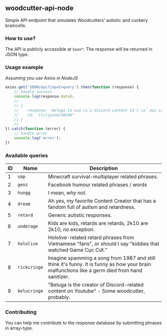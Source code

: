 ## woodcutter-api-node
Simple API endpoint that simulates Woodcutters' autistic and cuckery braincells.  

### How to use?  
The API is publicly accessible at `Soon™`. The response will be returned in JSON type.

### Usage example
*Assuming you use Axios in NodeJS*  
```js
axios.get('SOON/api?input=query').then(function (response) {
    // handle success
    console.log(response.data);
    //
    // {
    //    response: 'beluga là vua của discord content tất cả mọi content discord đều ăn cắp ý tưởng beluga không xin phép',
    //    id: 'llLtjyznql4AIUH'
    // }
    // 
}).catch(function (error) {
    // handle error
    console.log('error');
})
```

### Available queries  
| ID | Name | Description |
| ------------- | ------------- | ------------ |
| 1 | `smp` | Minecraft survival-multiplayer related phrases. |
| 2 | `genz` | Facebook humour related phrases / words |
| 3 | `hungg` | I mean, *why not.* |
| 4 | `dream` | Ah yes, my favorite Content Creator that has a fandom full of autism and retardness. |
| 5 | `retard` | Generic autistic responses. |
| 6 | `underage` | Kids are kids, retards are retards, 2k10 are 2k10, no exception. |
| 7 | `hololive` | Hololive-related retard phrases from Vietnamese "fans", or should I say "kiddies that watched Game Cục Cứt." |
| 8 | `rickcringe` | Imagine spamming a song from 1987 and still think it's funny. It is funny as how your brain malfunctions like a germ died from hand sanitizer. |
| 9 | `belucringe` | "Beluga is the creator of Discord-related content on Youtube" - Some woodcutter, probably. |

### Contributing
You can help me contribute to the response database by submitting phrases in array-type.
